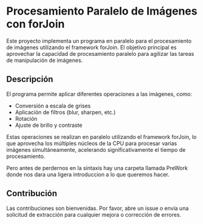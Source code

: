 
# Procesamiento Paralelo de Imágenes con forJoin

Este proyecto implementa un programa en paralelo para el procesamiento de imágenes utilizando el framework forJoin. El objetivo principal es aprovechar la capacidad de procesamiento paralelo para agilizar las tareas de manipulación de imágenes.

## Descripción

El programa permite aplicar diferentes operaciones a las imágenes, como:

- Conversión a escala de grises
- Aplicación de filtros (blur, sharpen, etc.)
- Rotación
- Ajuste de brillo y contraste

Estas operaciones se realizan en paralelo utilizando el framework forJoin, lo que aprovecha los múltiples núcleos de la CPU para procesar varias imágenes simultáneamente, acelerando significativamente el tiempo de procesamiento.

Pero antes de perdernos en la sintaxis hay una carpeta llamada PreWork donde nos dara una ligera introduccion a lo que queremos hacer.

## Contribución

Las contribuciones son bienvenidas. Por favor, abre un issue o envía una solicitud de extracción para cualquier mejora o corrección de errores.

